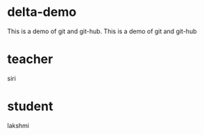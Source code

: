 # delta-demo
This is a demo of git and git-hub.
This is a demo of git and git-hub

# teacher
siri
# student
lakshmi
